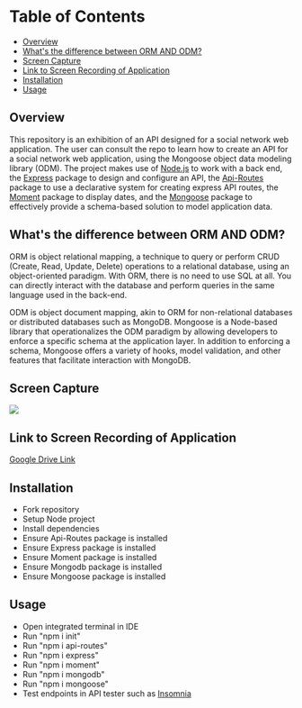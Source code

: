# Table of Contents

  - [Overview](#overview)
  - [What's the difference between ORM AND ODM?](#whats-the-difference-between-orm-and-odm)
  - [Screen Capture](#screen-capture)
  - [Link to Screen Recording of Application](#link-to-screen-recording-of-application)
  - [Installation](#installation)
  - [Usage](#usage)
  
## Overview
 This repository is an exhibition of an API designed for a social network web application. The user can consult the repo to learn how to create an API for a social network web application, using the Mongoose object data modeling library (ODM). The project makes use of <a href="https://nodejs.org/en/" target="_blank">Node.js</a> to work with a back end, the <a href="https://www.npmjs.com/package/express" target="_blank">Express</a>  package to design and configure an API, the <a href="https://github.com/yanatan16/node-api-routes" target="_blank">Api-Routes</a>  package to use a declarative system for creating express API routes, the <a href="https://momentjs.com/" target="_blank">Moment</a> package to display dates, and the <a href="https://mongoosejs.com/" target="_blank">Mongoose</a> package to effectively provide a schema-based solution to model application data. 


## What's the difference between ORM AND ODM?
 ORM is object relational mapping, a technique to query or perform CRUD (Create, Read, Update, Delete) operations to a relational database, using an object-oriented paradigm. With ORM, there is no need to use SQL at all. You can directly interact with the database and perform queries in the same language used in the back-end. 

 ODM is object document mapping, akin to ORM for non-relational databases or distributed databases such as MongoDB. Mongoose is a  Node-based library that operationalizes the ODM paradigm by allowing developers to enforce a specific schema at the application layer. In addition to enforcing a schema, Mongoose offers a variety of hooks, model validation, and other features that facilitate interaction with MongoDB. 

## Screen Capture
![](https://user-images.githubusercontent.com/81927296/208347403-07a66f9e-fbc7-47b1-bbc9-b7239a83a343.gif)

## Link to Screen Recording of Application
[Google Drive Link](https://drive.google.com/file/d/1g4vKQXPYE9b0YYgCfHOxla7UCswXcBQW/view?usp=sharing)

## Installation

  - Fork repository
  - Setup Node project
  - Install dependencies 
  - Ensure Api-Routes package is installed
  - Ensure Express package is installed
  - Ensure Moment package is installed
  - Ensure Mongodb package is installed
  - Ensure Mongoose package is installed
## Usage

  - Open integrated terminal in IDE
  - Run "npm i init"
  - Run "npm i api-routes"
  - Run "npm i express"
  - Run "npm i moment"
  - Run "npm i mongodb"
  - Run "npm i mongoose"
  - Test endpoints in API tester such as [Insomnia](https://insomnia.rest/)
